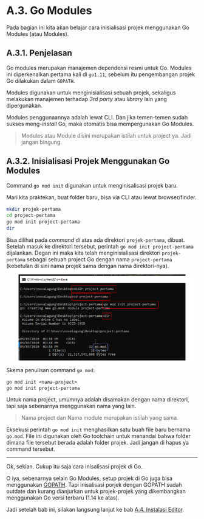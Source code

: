 # A.3. Go Modules

Pada bagian ini kita akan belajar cara inisialisasi projek menggunakan Go Modules (atau Modules).

## A.3.1. Penjelasan

Go modules merupakan manajemen dependensi resmi untuk Go. Modules ini diperkenalkan pertama kali di `go1.11`, sebelum itu pengembangan projek Go dilakukan dalam `GOPATH`.

Modules digunakan untuk menginisialisasi sebuah projek, sekaligus melakukan manajemen terhadap *3rd party* atau *library* lain yang dipergunakan.

Modules penggunaannya adalah lewat CLI. Dan jika temen-temen sudah sukses meng-*install* Go, maka otomatis bisa mempergunakan Go Modules.

> Modules atau Module disini merupakan istilah untuk project ya. Jadi jangan bingung.

## A.3.2. Inisialisasi Projek Menggunakan Go Modules

Command `go mod init` digunakan untuk menginisalisasi projek baru.

Mari kita praktekan, buat folder baru, bisa via CLI atau lewat browser/finder.

```bash
mkdir projek-pertama
cd project-pertama
go mod init project-pertama
dir
```

Bisa dilihat pada *command* di atas ada direktori `projek-pertama`, dibuat. Setelah masuk ke direktori tersebut, perintah `go mod init project-pertama` dijalankan. Degan ini maka kita telah menginisialisasi direktori `projek-pertama` sebagai sebuah project Go dengan nama `project-pertama` (kebetulan di sini nama projek sama dengan nama direktori-nya).

![Init project](images/A.3_1_initmodule.png)

Skema penulisan command `go mod`:

```
go mod init <nama-project>
go mod init project-pertama
```

Untuk nama project, umumnya adalah disamakan dengan nama direktori, tapi saja sebenarnya menggunakan nama yang lain.

> Nama project dan Nama module merupakan istilah yang sama.

Eksekusi perintah `go mod init` menghasilkan satu buah file baru bernama `go.mod`. File ini digunakan oleh Go toolchain untuk menandai bahwa folder dimana file tersebut berada adalah folder projek. Jadi jangan di hapus ya command tersebut.

---

Ok, sekian. Cukup itu saja cara inisalisasi projek di Go.

O iya, sebenarnya selain Go Modules, setup projek di Go juga bisa menggunakan [GOPATH](/3-setup-go-project-dengan-go-modules.html). Tapi inisalisasi porjek dengan GOPATH sudah outdate dan kurang dianjurkan untuk projek-projek yang dikembangkan menggunakan Go versi terbaru (1.14 ke atas).

Jadi setelah bab ini, silakan langsung lanjut ke bab [A.4. Instalasi Editor](4-instalasi-editor.md).
